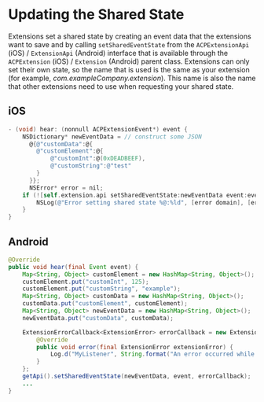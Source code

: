 # Updating the Shared State

Extensions set a shared state by creating an event data that the extensions want to save and by calling `setSharedEventState` from the `ACPExtensionApi` \(iOS\) / `ExtensionApi` \(Android\) interface that is available through the `ACPExtension` \(iOS\) / `Extension` \(Android\) parent class. Extensions can only set their own state, so the name that is used is the same as your extension \(for example, _com.exampleCompany.extension_\). This name is also the name that other extensions need to use when requesting your shared state.

## iOS

```objectivec
- (void) hear: (nonnull ACPExtensionEvent*) event {
    NSDictionary* newEventData = // construct some JSON
      @{@"customData":@{
        @"customElement":@{
            @"customInt":@(0xDEADBEEF),
            @"customString":@"test"
        }
      }};
      NSError* error = nil;
    if (![self.extension.api setSharedEventState:newEventData event:event error:&error]) {
        NSLog(@"Error setting shared state %@:%ld", [error domain], [error code]);
    }
}
```

## Android

```java
@Override
public void hear(final Event event) {
    Map<String, Object> customElement = new HashMap<String, Object>();
    customElement.put("customInt", 125);
    customElement.put("customString", "example");
    Map<String, Object> customData = new HashMap<String, Object>();
    customData.put("customElement", customElement);
    Map<String, Object> newEventData = new HashMap<String, Object>();
    newEventData.put("customData", customData);

    ExtensionErrorCallback<ExtensionError> errorCallback = new ExtensionErrorCallback<ExtensionError>() {
        @Override
        public void error(final ExtensionError extensionError) {
            Log.d("MyListener", String.format("An error occurred while setting the shared state %d %s", extensionError.getErrorCode(), extensionError.getErrorName()));
        }
    };
    getApi().setSharedEventState(newEventData, event, errorCallback);
    ...
}
```

